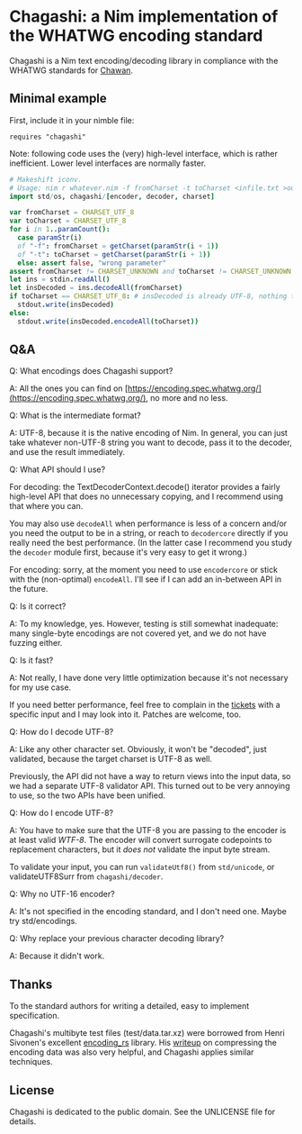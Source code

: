 # Chagashi: a Nim implementation of the WHATWG encoding standard

Chagashi is a Nim text encoding/decoding library in compliance with the WHATWG
standards for [Chawan](https://sr.ht/~bptato/chawan).

## Minimal example

First, include it in your nimble file:

```
requires "chagashi"
```

Note: following code uses the (very) high-level interface, which is rather
inefficient. Lower level interfaces are normally faster.

```Nim
# Makeshift iconv.
# Usage: nim r whatever.nim -f fromCharset -t toCharset <infile.txt >outfile.txt
import std/os, chagashi/[encoder, decoder, charset]

var fromCharset = CHARSET_UTF_8
var toCharset = CHARSET_UTF_8
for i in 1..paramCount():
  case paramStr(i)
  of "-f": fromCharset = getCharset(paramStr(i + 1))
  of "-t": toCharset = getCharset(paramStr(i + 1))
  else: assert false, "wrong parameter"
assert fromCharset != CHARSET_UNKNOWN and toCharset != CHARSET_UNKNOWN
let ins = stdin.readAll()
let insDecoded = ins.decodeAll(fromCharset)
if toCharset == CHARSET_UTF_8: # insDecoded is already UTF-8, nothing to do
  stdout.write(insDecoded)
else:
  stdout.write(insDecoded.encodeAll(toCharset))
```

## Q&A

Q: What encodings does Chagashi support?

A: All the ones you can find on
[https://encoding.spec.whatwg.org/](https://encoding.spec.whatwg.org/), no
more and no less.

Q: What is the intermediate format?

A: UTF-8, because it is the native encoding of Nim. In general, you can just
take whatever non-UTF-8 string you want to decode, pass it to the decoder, and
use the result immediately.

Q: What API should I use?

For decoding: the TextDecoderContext.decode() iterator provides a fairly
high-level API that does no unnecessary copying, and I recommend using that
where you can.

You may also use `decodeAll` when performance is less of a concern and/or you
need the output to be in a string, or reach to `decodercore` directly if you
really need the best performance. (In the latter case I recommend you study the
`decoder` module first, because it's very easy to get it wrong.)

For encoding: sorry, at the moment you need to use `encodercore` or stick with
the (non-optimal) `encodeAll`. I'll see if I can add an in-between API in the
future.

Q: Is it correct?

A: To my knowledge, yes. However, testing is still somewhat inadequate: many
single-byte encodings are not covered yet, and we do not have fuzzing either.

Q: Is it fast?

A: Not really, I have done very little optimization because it's not necessary
for my use case.

If you need better performance, feel free to complain in the
[tickets](https://todo.sr.ht/~bptato/chawan) with a specific input and I may
look into it. Patches are welcome, too.

Q: How do I decode UTF-8?

A: Like any other character set. Obviously, it won't be "decoded", just
validated, because the target charset is UTF-8 as well.

Previously, the API did not have a way to return views into the input data, so
we had a separate UTF-8 validator API. This turned out to be very annoying to
use, so the two APIs have been unified.

Q: How do I encode UTF-8?

A: You have to make sure that the UTF-8 you are passing to the encoder is at
least valid *WTF-8*. The encoder will convert surrogate codepoints to
replacement characters, but it *does not* validate the input byte stream.

To validate your input, you can run `validateUtf8()` from `std/unicode`, or
validateUTF8Surr from `chagashi/decoder`.

Q: Why no UTF-16 encoder?

A: It's not specified in the encoding standard, and I don't need one. Maybe try
std/encodings.

Q: Why replace your previous character decoding library?

A: Because it didn't work.

## Thanks

To the standard authors for writing a detailed, easy to implement specification.

Chagashi's multibyte test files (test/data.tar.xz) were borrowed from Henri
Sivonen's excellent [encoding_rs](https://github.com/hsivonen/encoding_rs)
library. His [writeup](https://hsivonen.fi/encoding_rs/) on compressing the
encoding data was also very helpful, and Chagashi applies similar
techniques.

## License

Chagashi is dedicated to the public domain. See the UNLICENSE file for details.
